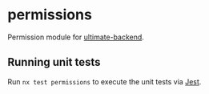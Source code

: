 # permissions

Permission module for [ultimate-backend](https://xraph.com/projects/ultimate-backend).

## Running unit tests

Run `nx test permissions` to execute the unit tests via [Jest](https://jestjs.io).
